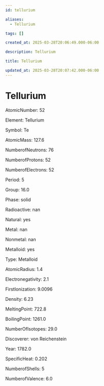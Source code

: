 ```yaml
---
id: tellurium

aliases:
  - Tellurium

tags: []

created_at: 2025-03-28T20:06:49.000-06:00

description: Tellurium

title: Tellurium

updated_at: 2025-03-28T20:07:42.000-06:00
---
```


# Tellurium

AtomicNumber: 52

Element: Tellurium

Symbol: Te

AtomicMass: 127.6

NumberofNeutrons: 76

NumberofProtons: 52

NumberofElectrons: 52

Period: 5

Group: 16.0

Phase: solid

Radioactive: nan

Natural: yes

Metal: nan

Nonmetal: nan

Metalloid: yes

Type: Metalloid

AtomicRadius: 1.4

Electronegativity: 2.1

FirstIonization: 9.0096

Density: 6.23

MeltingPoint: 722.8

BoilingPoint: 1261.0

NumberOfIsotopes: 29.0

Discoverer: von Reichenstein

Year: 1782.0

SpecificHeat: 0.202

NumberofShells: 5

NumberofValence: 6.0
